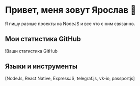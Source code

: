 # Привет, меня зовут Ярослав 👋

Я пишу разные проекты на NodeJS и все что с ним связанно.

## Мои статистика GitHub
!Ваши статистика GitHub

## Языки и инструменты
[NodeJs, React Native, ExpressJS, telegraf.js, vk-io, passportjs]
